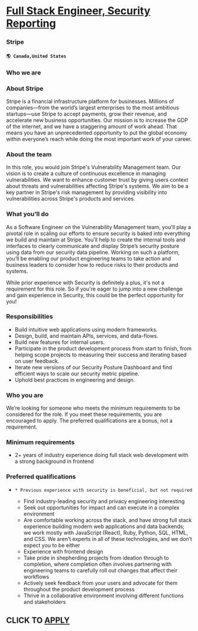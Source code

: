 # [Full Stack Engineer, Security Reporting](https://www.remotewlb.com/apply/full-stack-engineer-security-reporting-36461)  
### Stripe  
#### `🌎 Canada,United States`  

### Who we are

### About Stripe

Stripe is a financial infrastructure platform for businesses. Millions of companies—from the world’s largest enterprises to the most ambitious startups—use Stripe to accept payments, grow their revenue, and accelerate new business opportunities. Our mission is to increase the GDP of the internet, and we have a staggering amount of work ahead. That means you have an unprecedented opportunity to put the global economy within everyone’s reach while doing the most important work of your career.

### About the team

In this role, you would join Stripe's Vulnerability Management team. Our vision is to create a culture of continuous excellence in managing vulnerabilities. We want to enhance customer trust by giving users context about threats and vulnerabilities affecting Stripe's systems. We aim to be a key partner in Stripe's risk management by providing visibility into vulnerabilities across Stripe's products and services.

### What you’ll do

As a Software Engineer on the Vulnerability Management team, you’ll play a pivotal role in scaling our efforts to ensure security is baked into everything we build and maintain at Stripe. You’ll help to create the internal tools and interfaces to clearly communicate and display Stripe’s security posture using data from our security data pipeline. Working on such a platform, you’ll be enabling our product engineering teams to take action and business leaders to consider how to reduce risks to their products and systems.

While prior experience with Security is definitely a plus, it's not a requirement for this role. So if you're eager to jump into a new challenge and gain experience in Security, this could be the perfect opportunity for you!

### Responsibilities

  * Build intuitive web applications using modern frameworks.
  * Design, build, and maintain APIs, services, and data-flows.
  * Build new features for internal users.
  * Participate in the product development process from start to finish, from helping scope projects to measuring their success and iterating based on user feedback.
  * Iterate new versions of our Security Posture Dashboard and find efficient ways to scale our security metric pipeline.
  * Uphold best practices in engineering and design.

###  **Who you are**

We’re looking for someone who meets the minimum requirements to be considered for the role. If you meet these requirements, you are encouraged to apply. The preferred qualifications are a bonus, not a requirement.

### Minimum requirements

  * 2+ years of industry experience doing full stack web development with a strong background in frontend 

### **Preferred qualifications**

  *     * Previous experience with security is beneficial, but not required
    * Find industry-leading security and privacy engineering interesting
    * Seek out opportunities for impact and can execute in a complex environment
    * Are comfortable working across the stack, and have strong full stack experience building modern web applications and data backends; we work mostly with JavaScript (React), Ruby, Python, SQL, HTML, and CSS. We aren’t experts in all of these technologies, and we don’t expect you to be either
    * Experience with frontend design
    * Take pride in shepherding projects from ideation through to completion, where completion often involves partnering with engineering teams to carefully roll out changes that affect their workflows
    * Actively seek feedback from your users and advocate for them throughout the product development process
    * Thrive in a collaborative environment involving different functions and stakeholders

  
## CLICK TO [APPLY](https://www.remotewlb.com/apply/full-stack-engineer-security-reporting-36461)

